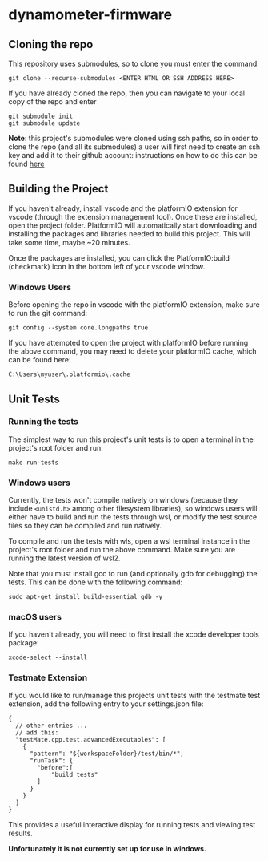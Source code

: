 # dynamometer-firmware

## Cloning the repo

This repository uses submodules, so to clone you must enter the command:

```
git clone --recurse-submodules <ENTER HTML OR SSH ADDRESS HERE>
```

If you have already cloned the repo, then you can navigate to your local copy of the repo and enter

```
git submodule init
git submodule update
```

**Note**: this project's submodules were cloned using ssh paths, so in order to clone the repo (and all its submodules) a user will first need to create an ssh key and add it to their github account: instructions on how to do this can be found [here](https://docs.github.com/en/authentication/connecting-to-github-with-ssh/adding-a-new-ssh-key-to-your-github-account)

## Building the Project
If you haven't already, install vscode and the platformIO extension for vscode (through the extension management tool).  Once these are installed, open the project folder.  PlatformIO will automatically start downloading and installing the packages and libraries needed to build this project.  This will take some time, maybe ~20 minutes.

Once the packages are installed, you can click the PlatformIO:build (checkmark) icon in the bottom left of your vscode window.

### Windows Users
Before opening the repo in vscode with the platformIO extension, make sure to run the git command:
```
git config --system core.longpaths true
```
If you have attempted to open the project with platformIO before running the above command, you may need to delete your platformIO cache, which can be found here:
```
C:\Users\myuser\.platformio\.cache
```

## Unit Tests
### Running the tests
The simplest way to run this project's unit tests is to open a terminal in the project's root folder and run:
```
make run-tests
```

### Windows users
Currently, the tests won't compile natively on windows (because they include ```<unistd.h>``` among other filesystem libraries), so windows users will either have to build and run the tests through wsl, or modify the test source files so they can be compiled and run natively.

To compile and run the tests with wls, open a wsl terminal instance in the project's root folder and run the above command.  Make sure you are running the latest version of wsl2.

Note that you must install gcc to run (and optionally gdb for debugging) the tests.  This can be done with the following command:

```
sudo apt-get install build-essential gdb -y
```

### macOS users

If you haven't already, you will need to first install the xcode developer tools package:

```
xcode-select --install
```

### Testmate Extension
If you would like to run/manage this projects unit tests with the testmate test extension, add the following entry to your settings.json file:

```
{
  // other entries ...
  // add this:
  "testMate.cpp.test.advancedExecutables": [
    {
      "pattern": "${workspaceFolder}/test/bin/*",
      "runTask": {
        "before":[
            "build tests"
        ]
      }
    }
  ]
}
```
This provides a useful interactive display for running tests and viewing test results.

**Unfortunately it is not currently set up for use in windows.**
